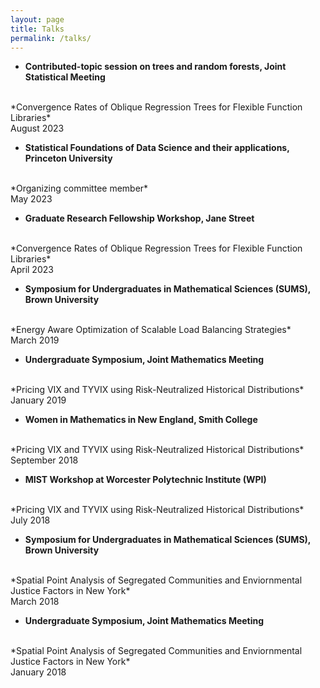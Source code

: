 ```yaml
---
layout: page
title: Talks
permalink: /talks/
---
```



- **Contributed-topic session on trees and random forests, Joint Statistical Meeting**
<br>
*Convergence Rates of Oblique Regression Trees for Flexible Function Libraries*
<br>
August 2023

- **Statistical Foundations of Data Science and their applications, Princeton University**
<br>
*Organizing committee member*
<br>
May 2023

- **Graduate Research Fellowship Workshop, Jane Street**
<br>
*Convergence Rates of Oblique Regression Trees for Flexible Function Libraries*
<br>
April 2023

- **Symposium for Undergraduates in Mathematical Sciences (SUMS), Brown University**
<br>
*Energy Aware Optimization of Scalable Load Balancing Strategies*
<br>
March 2019

- **Undergraduate Symposium, Joint Mathematics Meeting**
<br>
*Pricing VIX and TYVIX using Risk-Neutralized Historical Distributions*
<br>
January 2019

- **Women in Mathematics in New England, Smith College**
<br>
*Pricing VIX and TYVIX using Risk-Neutralized Historical Distributions*
<br>
September 2018

- **MIST Workshop at Worcester Polytechnic Institute (WPI)**
<br>
*Pricing VIX and TYVIX using Risk-Neutralized Historical Distributions*
<br>
July 2018

- **Symposium for Undergraduates in Mathematical Sciences (SUMS), Brown University**
<br>
*Spatial Point Analysis of Segregated Communities and Enviornmental Justice Factors in New York*
<br>
March 2018

- **Undergraduate Symposium, Joint Mathematics Meeting**
<br>
*Spatial Point Analysis of Segregated Communities and Enviornmental Justice Factors in New York*
<br>
January 2018